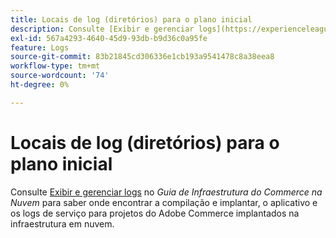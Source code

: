 ```yaml
---
title: Locais de log (diretórios) para o plano inicial
description: Consulte [Exibir e gerenciar logs](https://experienceleague.adobe.com/docs/commerce-cloud-service/user-guide/develop/test/log-locations.html) no *Guia de infraestrutura do Commerce na nuvem* para saber onde encontrar logs de build e implantação, de aplicativo e de serviço para o seu projeto.
exl-id: 567a4293-4640-45d9-93db-b9d36c0a95fe
feature: Logs
source-git-commit: 83b21845cd306336e1cb193a9541478c8a38eea8
workflow-type: tm+mt
source-wordcount: '74'
ht-degree: 0%

---
```


# Locais de log (diretórios) para o plano inicial

Consulte [Exibir e gerenciar logs](https://experienceleague.adobe.com/docs/commerce-cloud-service/user-guide/develop/test/log-locations.html) no *Guia de Infraestrutura do Commerce na Nuvem* para saber onde encontrar a compilação e implantar, o aplicativo e os logs de serviço para projetos do Adobe Commerce implantados na infraestrutura em nuvem.
